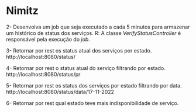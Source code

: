 # Nimitz

2- Desenvolva um job que seja executado a cada 5 minutos para armazenar um histórico de status dos serviços.
R: A classe <em>VerifyStatusController</em> é responsável pela execução do <em>job</em>.

3- Retornar por rest os status atual dos serviços por estado.
http://localhost:8080/status/

4- Retornar por rest o status atual do serviço filtrando por estado.
http://localhost:8080/status/pr

5- Retornar por rest os status dos serviços por estado filtrando por data.
http://localhost:8080/status/data/17-11-2022

6- Retornar por rest qual estado teve mais indisponibilidade de serviço.

